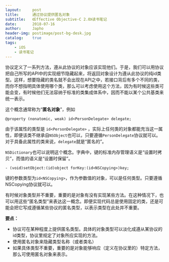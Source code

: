 ```yaml
---
layout:     post
title:      通过协议提供匿名对象
subtitle:   《Effective Objective-C 2.0》读书笔记
date:       2018-07-16
author:     Japho
header-img: postimage/post-bg-desk.jpg
catalog:    true
tags:
    - iOS
    - 读书笔记
---
```


协议定义了一系列方法，遵从此协议的对象应该实现他们。于是，我们可以用协议把自己所写的API中的实现细节隐藏起来，将返回对象设计为遵从此协议的纯id类型。这样，想要隐藏的类名就不会出现在API之中，若接口背后有多个不同的类，而你不想指明具体使用哪个类，那么可以考虑使用这个方法，因为有时候这些类可能会变，有时候他们无法容纳于标准的类集成体系中，因而不能以某个公共基类来统一表示。

这个概念通常称为“**匿名对象**”，例如

```
@property (nonatomic, weak) id<PersonDelegate> delegate;
```

由于该属性的类型是 `id<PersonDelegate>` ，实际上任何类的对象都能充当这一属性，即便该类不继承自`NSObject`也可以，只要遵循`PersonDelegate`协议就可以。对于具备此属性的类来说，`delegate`就是“匿名的”。

`NSDictionary`也可以说明这个概念。字典中，键的标准内存管理语义是“设置时拷贝”，而值的语义是“设置时保留”。

```
- (void)setObject:(id)object forKey:(id<NSCopying>)key;
```


键的参数类型为`id<NSCopying>`，作为参数值的对象，可以是任何类型。只要遵循NSCopying协议就可以。

有时候对象类型并不重要，重要的是对象有没有实现某些方法。在这种情况下，也可以用这些“匿名类型”来表达这一概念。即便实现代码总是使用固定的类，还是可能会把它写成遵循某些协议的匿名类型，以表示类型在此处并不重要。

**要点：**

- 协议可在某种程度上提供匿名类型。具体的对象类型可以淡化成遵从某协议的id类型，协议里规定了对象所应实现的方法。
- 使用匿名对象来隐藏类型名称（或者类名）
- 如果具体类型不重要，重要的是对象能够响应（定义在协议里的）特定方法，那么可使用匿名对象来表示。
